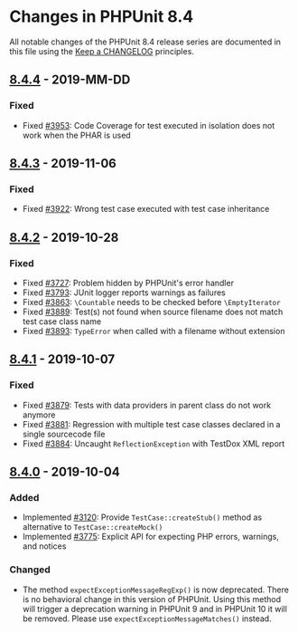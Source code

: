# Changes in PHPUnit 8.4

All notable changes of the PHPUnit 8.4 release series are documented in this file using the [Keep a CHANGELOG](http://keepachangelog.com/) principles.

## [8.4.4] - 2019-MM-DD

### Fixed

* Fixed [#3953](https://github.com/sebastianbergmann/phpunit/issues/3953): Code Coverage for test executed in isolation does not work when the PHAR is used

## [8.4.3] - 2019-11-06

### Fixed

* Fixed [#3922](https://github.com/sebastianbergmann/phpunit/issues/3922): Wrong test case executed with test case inheritance

## [8.4.2] - 2019-10-28

### Fixed

* Fixed [#3727](https://github.com/sebastianbergmann/phpunit/issues/3727): Problem hidden by PHPUnit's error handler
* Fixed [#3793](https://github.com/sebastianbergmann/phpunit/issues/3793): JUnit logger reports warnings as failures
* Fixed [#3863](https://github.com/sebastianbergmann/phpunit/pull/3863): `\Countable` needs to be checked before `\EmptyIterator`
* Fixed [#3889](https://github.com/sebastianbergmann/phpunit/issues/3889): Test(s) not found when source filename does not match test case class name
* Fixed [#3893](https://github.com/sebastianbergmann/phpunit/issues/3893): `TypeError` when called with a filename without extension

## [8.4.1] - 2019-10-07

### Fixed

* Fixed [#3879](https://github.com/sebastianbergmann/phpunit/issues/3879): Tests with data providers in parent class do not work anymore
* Fixed [#3881](https://github.com/sebastianbergmann/phpunit/issues/3881): Regression with multiple test case classes declared in a single sourcecode file
* Fixed [#3884](https://github.com/sebastianbergmann/phpunit/issues/3884): Uncaught `ReflectionException` with TestDox XML report

## [8.4.0] - 2019-10-04

### Added

* Implemented [#3120](https://github.com/sebastianbergmann/phpunit/issues/3120): Provide `TestCase::createStub()` method as alternative to `TestCase::createMock()`
* Implemented [#3775](https://github.com/sebastianbergmann/phpunit/issues/3775): Explicit API for expecting PHP errors, warnings, and notices

### Changed

* The method `expectExceptionMessageRegExp()` is now deprecated. There is no behavioral change in this version of PHPUnit. Using this method will trigger a deprecation warning in PHPUnit 9 and in PHPUnit 10 it will be removed. Please use `expectExceptionMessageMatches()` instead.

[8.4.4]: https://github.com/sebastianbergmann/phpunit/compare/8.4.3...8.4
[8.4.3]: https://github.com/sebastianbergmann/phpunit/compare/8.4.2...8.4.3
[8.4.2]: https://github.com/sebastianbergmann/phpunit/compare/8.4.1...8.4.2
[8.4.1]: https://github.com/sebastianbergmann/phpunit/compare/8.4.0...8.4.1
[8.4.0]: https://github.com/sebastianbergmann/phpunit/compare/8.3.5...8.4.0

